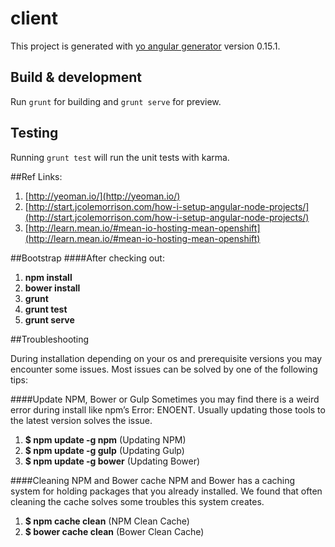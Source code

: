 # client

This project is generated with [yo angular generator](https://github.com/yeoman/generator-angular)
version 0.15.1.

## Build & development

Run `grunt` for building and `grunt serve` for preview.

## Testing

Running `grunt test` will run the unit tests with karma.

##Ref Links:
1. [http://yeoman.io/](http://yeoman.io/)
2. [http://start.jcolemorrison.com/how-i-setup-angular-node-projects/](http://start.jcolemorrison.com/how-i-setup-angular-node-projects/)
3. [http://learn.mean.io/#mean-io-hosting-mean-openshift](http://learn.mean.io/#mean-io-hosting-mean-openshift)

##Bootstrap
####After checking out:
1. **npm install**
2. **bower install**
3. **grunt**
4. **grunt test**
5. **grunt serve**

##Troubleshooting

During installation depending on your os and prerequisite versions you may encounter some issues. Most issues can be solved by one of the following tips:

####Update NPM, Bower or Gulp
Sometimes you may find there is a weird error during install like npm’s Error: ENOENT. Usually updating those tools to the latest version solves the issue.

1. **$ npm update -g npm**        (Updating NPM)
2. **$ npm update -g gulp**       (Updating Gulp)
3. **$ npm update -g bower**      (Updating Bower)

####Cleaning NPM and Bower cache
NPM and Bower has a caching system for holding packages that you already installed. We found that often cleaning the cache solves some troubles this system creates.

1. **$ npm cache clean**    (NPM Clean Cache)
2. **$ bower cache clean**  (Bower Clean Cache)
